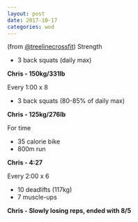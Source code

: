 ```yaml
---
layout: post
date: 2017-10-17
categories: wod
---
```


(from [@treelinecrossfit](http://www.treelinecrossfit.com)) Strength
- 3 back squats (daily max)

**Chris - <span>150kg/331lb</span>**

Every 1:00 x 8
- 3 back squats (80-85% of daily max)

**Chris - <span>125kg/276lb</span>**

For time
- 35 calorie bike
- 800m run

**Chris - <span>4:27</span>**

Every 2:00 x 6
- 10 deadlifts (117kg)
- 7 muscle-ups

**Chris - <span>Slowly losing reps, ended with 8/5</span>**
